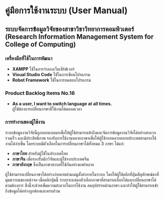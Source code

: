 # คู่มือการใช้งานระบบ (User Manual)
## ระบบจัดการข้อมูลวิจัยของสาขาวิชาวิทยาการคอมพิวเตอร์ (Research Information Management System for College of Computing)

### เครื่องมือที่ใช้ในการพัฒนา
- **XAMPP** ใช้ในการจำลองเว็บเซิร์ฟเวอร์
- **Visual Studio Code** ใช้ในการเขียนโปรแกรม
- **Robot Framework** ใช้ในการทดสอบโปรแกรม

### Product Backlog Items No.16
- **As a user, I want to switch language at all times.**  
  ผู้ใช้ต้องการเปลี่ยนภาษาที่ใช้งานได้ตลอดเวลา

### การทำงานของผู้ใช้งาน
ระบบข้อมูลงานวิจัยนี้ถูกออกแบบมาเพื่อให้ผู้ใช้สามารถเข้าถึงและจัดการข้อมูลงานวิจัยได้อย่างสะดวก รวดเร็ว และมีประสิทธิภาพ รองรับการใช้งานหลายภาษาเพื่อให้ผู้ใช้จากหลากหลายประเทศสามารถใช้งานได้ง่ายขึ้น โดยระบบมีตัวเลือกในการเปลี่ยนภาษาได้ทั้งหมด 3 ภาษา ได้แก่:
- **ภาษาไทย** สำหรับผู้ใช้ในประเทศไทย
- **ภาษาจีน** เพื่อรองรับนักวิจัยและผู้ใช้จากประเทศจีน
- **ภาษาอังกฤษ** ซึ่งเป็นภาษาสากลที่ใช้กันอย่างแพร่หลาย

ผู้ใช้สามารถเปลี่ยนภาษาได้อย่างง่ายดายผ่านเมนูตั้งค่าภายในระบบ โดยให้ผู้ใช้คลิกที่ปุ่มสัญลักษณ์ธงที่มุมขวาบนของหน้าจอ เมื่อคลิกปุ่มนี้ ระบบจะแสดงตัวเลือกภาษาที่สามารถเลือกได้และเปลี่ยนภาษาได้ตามต้องการ สิ่งนี้จะช่วยเพิ่มความสะดวกในการใช้งาน ลดอุปสรรคด้านภาษา และทำให้ผู้ใช้สามารถเข้าถึงข้อมูลได้อย่างถูกต้องและครบถ้วน

